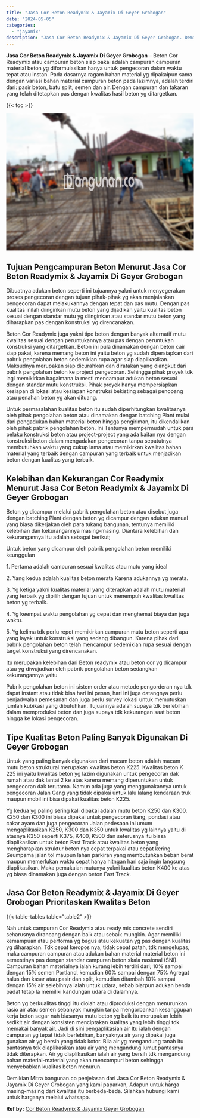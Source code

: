 ```yaml
---
title: "Jasa Cor Beton Readymix & Jayamix Di Geyer Grobogan"
date: "2024-05-05"
categories: 
  - "jayamix"
description: "Jasa Cor Beton Readymix & Jayamix Di Geyer Grobogan. Demikian Mitra bangunan.co penjelasan dari Jasa Cor Beton Readymix & Jayamix Di Geyer Grobogan yang kami..."
---
```


**Jasa Cor Beton Readymix & Jayamix Di Geyer Grobogan** – Beton Cor Readymix atau campuran beton siap pakai adalah campuran campuran material beton yg diformulasikan hanya untuk pengecoran dalam waktu tepat atau instan. Pada dasarnya ragam bahan material yg dipakaipun sama dengan variasi bahan material campuran beton pada lazimnya, adalah terdiri dari: pasir beton, batu split, semen dan air. Dengan campuran dan takaran yang telah ditetapkan pas dengan kwalitas hasil beton yg ditargetkan.

{{< toc >}}

![Jasa Cor Beton Readymix & Jayamix Di Geyer Grobogan](/images/jasa-cor-readymix-15.png)

## Tujuan Pengcampuran Beton Menurut Jasa Cor Beton Readymix & Jayamix Di Geyer Grobogan

Dibuatnya adukan beton seperti ini tujuannya yakni untuk menyegerakan proses pengecoran dengan tujuan pihak-pihak yg akan menjalankan pengecoran dapat melakukannya dengan tepat dan pas mutu. Dengan pas kualitas inilah diinginkan mutu beton yang dijadikan yaitu kualitas beton sesuai dengan standar mutu yg diinginkan atau standar mutu beton yang diharapkan pas dengan konstruksi yg direncanakan.

Beton Cor Readymix juga yakni tipe beton dengan banyak alternatif mutu kwalitas sesuai dengan peruntukannya atau pas dengan peruntukan konstruksi yang ditargetkan. Beton ini pula dinamakan dengan beton cair siap pakai, karena memang beton ini yaitu beton yg sudah dipersiapkan dari pabrik pengolahan beton sedemikian rupa agar siap diaplikasikan. Maksudnya merupakan siap dicurahkan dan diratakan yang diangkut dari pabrik pengolahan beton ke project pengecoran. Sehingga pihak proyek tdk lagi memikirkan bagaimana ia mesti mencampur adukan beton sesuai dengan standar mutu konstruksi. Pihak proyek hanya mempersiapkan kesiapan di lokasi atau kesiapan konstruksi bekisting sebagai penopang atau penahan beton yg akan dituang.

Untuk permasalahan kualitas beton itu sudah diperhitungkan kwalitasnya oleh pihak pengolahan beton atau dinamakan dengan batching Plant mulai dari pengadukan bahan material beton hingga pengiriman, itu dikendalikan oleh pihak pabrik pengolahan beton. Ini Tentunya mempermudah untuk para pelaku konstruksi beton atau project-project yang ada kaitan nya dengan konstruksi beton dalam mengadakan pengecoran tanpa sepatutnya membutuhkan waktu yang cukup lama atau memikirkan kwalitas bahan material yang terbaik dengan campuran yang terbaik untuk menjadikan beton dengan kualitas yang terbaik.

## Kelebihan dan Kekurangan Cor Readymix Menurut Jasa Cor Beton Readymix & Jayamix Di Geyer Grobogan

Beton yg dicampur melalui pabrik pengolahan beton atau disebut juga dengan batching Plant dengan beton yg dicampur dengan adukan manual yang biasa dikerjakan oleh para tukang bangunan, tentunya memiliki kelebihan dan kekurangannya masing-masing. Diantara kelebihan dan kekurangannya Itu adalah sebagai berikut;

Untuk beton yang dicampur oleh pabrik pengolahan beton memiliki keunggulan

1\. Pertama adalah campuran sesuai kwalitas atau mutu yang ideal

2\. Yang kedua adalah kualitas beton merata Karena adukannya yg merata.

3\. Yg ketiga yakni kualitas material yang diterapkan adalah mutu material yang terbaik yg dipilih dengan tujuan untuk menempuh kwalitas kwalitas beton yg terbaik.

4\. Yg keempat waktu pengolahan yg cepat dan menghemat biaya dan juga waktu.

5\. Yg kelima tdk perlu repot memikirkan campuran mutu beton seperti apa yang layak untuk konstruksi yang sedang dibangun. Karena pihak dari pabrik pengolahan beton telah mencampur sedemikian rupa sesuai dengan target konstruksi yang direncanakan.

Itu merupakan kelebihan dari Beton readymix atau beton cor yg dicampur atau yg diwujudkan oleh pabrik pengolahan beton sedangkan kekurangannya yaitu

Pabrik pengolahan beton ini sistem order atau metode pengorderan nya tdk dapat instant atau tidak bisa hari ini pesan, hari ini juga datangnya perlu penjadwalan pemesanan dan juga perlu survey lokasi untuk memutuskan jumlah kubikasi yang dibutuhkan. Tujuannya adalah supaya tdk berlebihan dalam memproduksi beton dan juga supaya tdk kekurangan saat beton hingga ke lokasi pengecoran.

## Tipe Kualitas Beton Paling Banyak Digunakan Di Geyer Grobogan

Untuk yang paling banyak digunakan dari macam beton adalah macam mutu beton struktural merupakan kwalitas beton K225. Kwalitas beton K 225 ini yaitu kwalitas beton yg lazim digunakan untuk pengecoran dak rumah atau dak lantai 2 ke atas karena memang diperuntukan untuk pengecoran dak terutama. Namun ada juga yang menggunakannya untuk pengecoran Jalan Gang yang tidak dipakai untuk lalu lalang kendaraan truk maupun mobil ini bisa dipakai kualitas beton K225.

Yg kedua yg paling sering kali dipakai adalah mutu beton K250 dan K300. K250 dan K300 ini biasa dipakai untuk pengecoran tiang, pondasi atau cakar ayam dan juga pengecoran Jalan pedesaan ini umum mengaplikasikan K250, K300 dan K350 untuk kwalitas yg lainnya yaitu di atasnya K350 seperti K375, K400, K500 dan seterusnya itu biasa diaplikasikan untuk beton Fast Track atau kwalitas beton yang mengharapkan struktur beton nya cepat terpakai atau cepat kering. Seumpama jalan tol maupun lahan parkiran yang membutuhkan beban berat maupun memerlukan waktu cepat hanya hitngan hari saja ingin langsung diaplikasikan. Maka pemakaian mutunya yakni kualitas beton K400 ke atas yg biasa dinamakan juga dengan beton Fast Track.

## Jasa Cor Beton Readymix & Jayamix Di Geyer Grobogan Prioritaskan Kwalitas Beton

{{< table-tables table="table2" >}}

Nah untuk campuran Cor Readymix atau ready mix concrete sendiri seharusnya dirancang dengan baik atau sebaik mungkin. Agar memiliki kemampuan atau performa yg bagus atau kekuatan yg pas dengan kualitas yg diharapkan. Tdk cepat keropos nya, tidak cepat patah, tdk mengelupas, maka campuran campuran atau adukan bahan material material beton ini semestinya pas dengan standar campuran beton skala nasional (SNI). Campuran bahan materialnya ialah kurang lebih terdiri dari; 10% sampai dengan 15% semen Portland, kemudian 60% sampai dengan 75% Agregat halus dan kasar atau pasir dan split, kemudian ditambah 10% sampai dengan 15% air selebihnya ialah untuk udara, sebab biarpun adukan benda padat tetap Ia memiliki kandungan udara di dalamnya.

Beton yg berkualitas tinggi itu diolah atau diproduksi dengan menurunkan rasio air atau semen sebanyak mungkin tanpa mengorbankan kesanggupan kerja beton segar nah biasanya mutu beton yg baik itu merupakan lebih sedikit air dengan konsisten menciptakan kualitas yang lebih tinggi tdk memakai banyak air. Jadi di sini pengaplikasian air Itu ialah dengan campuran yg tepat tidak berlebihan, banyaknya air yang dipakai juga gunakan air yg bersih yang tidak kotor. Bila air yg mengandung tanah itu pantasnya tdk diaplikasikan atau air yang mengandung lumut pantasnya tidak diterapkan. Air yg diaplikasikan ialah air yang bersih tdk mengandung bahan material-material yang akan mencampuri beton sehingga menyebabkan kualitas beton menurun.

Demikian Mitra bangunan.co penjelasan dari Jasa Cor Beton Readymix & Jayamix Di Geyer Grobogan yang kami paparkan, Adapun untuk harga masing-masing dari kwalitas itu berbeda-beda. Silahkan hubungi kami untuk harganya melalui whatsapp.

**Ref by:** [Cor Beton Readymix & Jayamix Geyer Grobogan](https://id.wikipedia.org/wiki/Cor)
